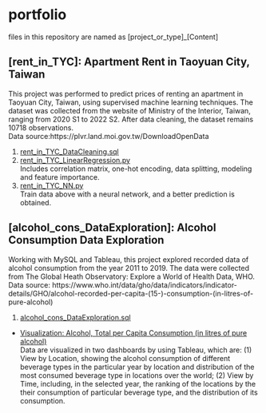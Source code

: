 # portfolio

<p>files in this repository are named as [project_or_type]_[Content]
</p>
<h2> [rent_in_TYC]: Apartment Rent in Taoyuan City, Taiwan </h1>
<p>This project was performed to predict prices of renting an apartment in Taoyuan City, Taiwan, 
using supervised machine learning techniques. 
The dataset was collected from the website of Ministry of the Interior, Taiwan, ranging from 2020 S1 to 2022 S2.
After data cleaning, the dataset remains 10718 observations.
<br>
Data source:https://plvr.land.moi.gov.tw/DownloadOpenData
</p>
<ol>
<li><a href="https://github.com/JerryJheng/portfolio/blob/main/rent_in_TYC_DataCleaning.sql">rent_in_TYC_DataCleaning.sql</a></li>
<li><a href="https://github.com/JerryJheng/portfolio/blob/main/rent_in_TYC_LinearRegression.py">rent_in_TYC_LinearRegression.py</a>
</li>
Includes correlation matrix, one-hot encoding, data splitting, modeling and feature importance. 
<li>
<a href="https://github.com/JerryJheng/portfolio/blob/main/rent_in_TYC_NN.py">rent_in_TYC_NN.py</a> 

</li>
Train data above with a neural network, and a better prediction is obtained.
</ol>
<h2>[alcohol_cons_DataExploration]: Alcohol Consumption Data Exploration</h2>
<p>Working with MySQL and Tableau, this project explored recorded data of alcohol consumption from the year 2011 to 2019. 
The data were collected from The Global Heath Observatory: Explore a World of Health Data, WHO.
<br>
Data source: https://www.who.int/data/gho/data/indicators/indicator-details/GHO/alcohol-recorded-per-capita-(15-)-consumption-(in-litres-of-pure-alcohol)
</p>
<ol>
<li><a href="https://github.com/JerryJheng/portfolio/blob/main/alcohol_cons_DataExploration.sql">alcohol_cons_DataExploration.sql</a></li>
</ol>
<ul>
<li><a href="https://public.tableau.com/app/profile/jerry.jheng/viz/AlcoholConsumptionDataExploration/AlcoholConsumptionByLocation">
Visualization: Alcohol, Total per Capita Consumption (in litres of pure alcohol)</a>
</li> 
Data are visualized in two dashboards by using Tableau, which are: (1) View by Location, showing the alcohol consumption of different beverage types in the particular year by location and distribution of the most consumed beverage type in locations over the world; (2) View by Time, including, in the selected year, the ranking of the locations by the their consumption of particular beverage type, and the distribution of its consumption.
</ul> 

